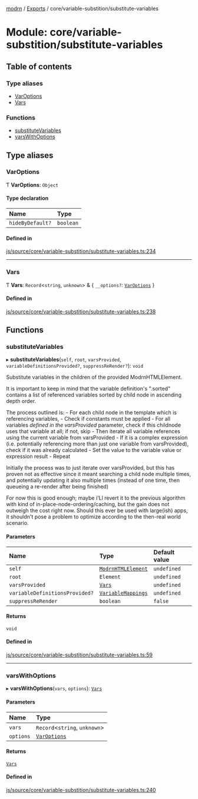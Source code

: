 [modrn](../README.md) / [Exports](../modules.md) / core/variable-substition/substitute-variables

# Module: core/variable-substition/substitute-variables

## Table of contents

### Type aliases

- [VarOptions](core_variable_substition_substitute_variables.md#varoptions)
- [Vars](core_variable_substition_substitute_variables.md#vars)

### Functions

- [substituteVariables](core_variable_substition_substitute_variables.md#substitutevariables)
- [varsWithOptions](core_variable_substition_substitute_variables.md#varswithoptions)

## Type aliases

### VarOptions

Ƭ **VarOptions**: `Object`

#### Type declaration

| Name | Type |
| :------ | :------ |
| `hideByDefault?` | `boolean` |

#### Defined in

[js/source/core/variable-substition/substitute-variables.ts:234](https://github.com/alexbfr/modrn/blob/e23b9e9/modrn.ts/js/source/core/variable-substition/substitute-variables.ts#L234)

___

### Vars

Ƭ **Vars**: `Record`<`string`, `unknown`\> & { `__options?`: [`VarOptions`](core_variable_substition_substitute_variables.md#varoptions)  }

#### Defined in

[js/source/core/variable-substition/substitute-variables.ts:238](https://github.com/alexbfr/modrn/blob/e23b9e9/modrn.ts/js/source/core/variable-substition/substitute-variables.ts#L238)

## Functions

### substituteVariables

▸ **substituteVariables**(`self`, `root`, `varsProvided`, `variableDefinitionsProvided?`, `suppressReRender?`): `void`

Substitute variables in the children of the provided ModrnHTMLElement.

It is important to keep in mind that the variable definition's ".sorted" contains a list of referenced variables sorted by child node
in ascending depth order.

The process outlined is:
     - For each child node in the template which is referencing variables,
       - Check if constants must be applied
       - For all variables *defined in the varsProvided* parameter, check if this childnode uses that variable at all; if not, skip
       - Then iterate all variable references using the current variable from varsProvided
       - If it is a complex expression (i.e. potentially referencing more than just one variable from varsProvided), check if it was already calculated
       - Set the value to the variable value or expression result
     - Repeat

Initially the process was to just iterate over varsProvided, but this has proven not as effective since it meant searching a child node
multiple times, and potentially updating it also multiple times (instead of one time, then queueing a re-render after being finished)

For now this is good enough; maybe i'Ll revert it to the previous algorithm with kind of in-place-node-ordering/caching, but the gain does not outweigh
the cost right now. Should this ever be used with large(ish) apps, it shouldn't pose a problem to optimize according to the then-real world scenario.

#### Parameters

| Name | Type | Default value |
| :------ | :------ | :------ |
| `self` | [`ModrnHTMLElement`](../classes/core_types_modrn_html_element.ModrnHTMLElement.md) | `undefined` |
| `root` | `Element` | `undefined` |
| `varsProvided` | [`Vars`](core_variable_substition_substitute_variables.md#vars) | `undefined` |
| `variableDefinitionsProvided?` | [`VariableMappings`](core_types_variables.md#variablemappings) | `undefined` |
| `suppressReRender` | `boolean` | `false` |

#### Returns

`void`

#### Defined in

[js/source/core/variable-substition/substitute-variables.ts:59](https://github.com/alexbfr/modrn/blob/e23b9e9/modrn.ts/js/source/core/variable-substition/substitute-variables.ts#L59)

___

### varsWithOptions

▸ **varsWithOptions**(`vars`, `options`): [`Vars`](core_variable_substition_substitute_variables.md#vars)

#### Parameters

| Name | Type |
| :------ | :------ |
| `vars` | `Record`<`string`, `unknown`\> |
| `options` | [`VarOptions`](core_variable_substition_substitute_variables.md#varoptions) |

#### Returns

[`Vars`](core_variable_substition_substitute_variables.md#vars)

#### Defined in

[js/source/core/variable-substition/substitute-variables.ts:240](https://github.com/alexbfr/modrn/blob/e23b9e9/modrn.ts/js/source/core/variable-substition/substitute-variables.ts#L240)
